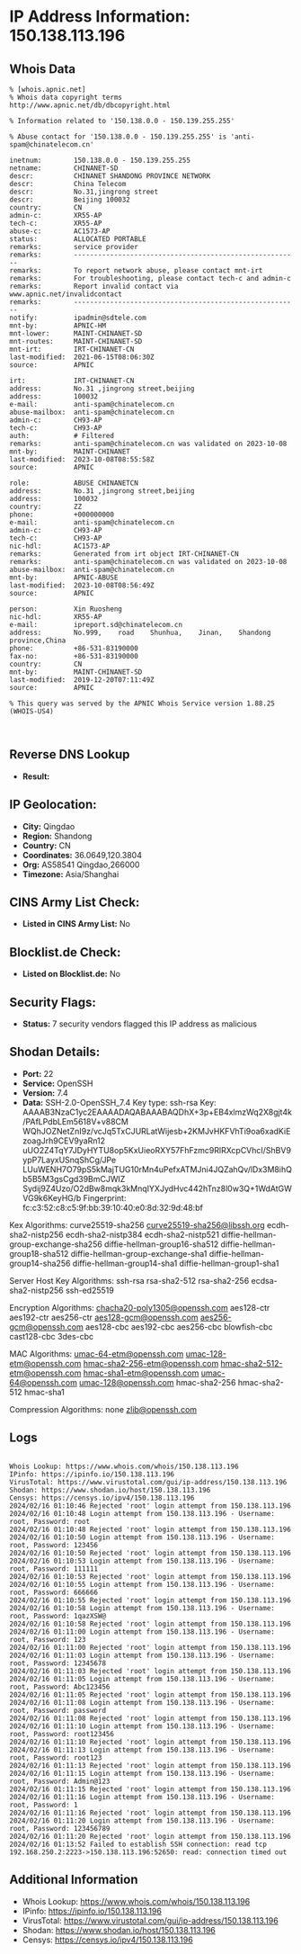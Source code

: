 # IP Address Information: 150.138.113.196

## Whois Data
```
% [whois.apnic.net]
% Whois data copyright terms    http://www.apnic.net/db/dbcopyright.html

% Information related to '150.138.0.0 - 150.139.255.255'

% Abuse contact for '150.138.0.0 - 150.139.255.255' is 'anti-spam@chinatelecom.cn'

inetnum:        150.138.0.0 - 150.139.255.255
netname:        CHINANET-SD
descr:          CHINANET SHANDONG PROVINCE NETWORK
descr:          China Telecom
descr:          No.31,jingrong street
descr:          Beijing 100032
country:        CN
admin-c:        XR55-AP
tech-c:         XR55-AP
abuse-c:        AC1573-AP
status:         ALLOCATED PORTABLE
remarks:        service provider
remarks:        --------------------------------------------------------
remarks:        To report network abuse, please contact mnt-irt
remarks:        For troubleshooting, please contact tech-c and admin-c
remarks:        Report invalid contact via www.apnic.net/invalidcontact
remarks:        --------------------------------------------------------
notify:         ipadmin@sdtele.com
mnt-by:         APNIC-HM
mnt-lower:      MAINT-CHINANET-SD
mnt-routes:     MAINT-CHINANET-SD
mnt-irt:        IRT-CHINANET-CN
last-modified:  2021-06-15T08:06:30Z
source:         APNIC

irt:            IRT-CHINANET-CN
address:        No.31 ,jingrong street,beijing
address:        100032
e-mail:         anti-spam@chinatelecom.cn
abuse-mailbox:  anti-spam@chinatelecom.cn
admin-c:        CH93-AP
tech-c:         CH93-AP
auth:           # Filtered
remarks:        anti-spam@chinatelecom.cn was validated on 2023-10-08
mnt-by:         MAINT-CHINANET
last-modified:  2023-10-08T08:55:58Z
source:         APNIC

role:           ABUSE CHINANETCN
address:        No.31 ,jingrong street,beijing
address:        100032
country:        ZZ
phone:          +000000000
e-mail:         anti-spam@chinatelecom.cn
admin-c:        CH93-AP
tech-c:         CH93-AP
nic-hdl:        AC1573-AP
remarks:        Generated from irt object IRT-CHINANET-CN
remarks:        anti-spam@chinatelecom.cn was validated on 2023-10-08
abuse-mailbox:  anti-spam@chinatelecom.cn
mnt-by:         APNIC-ABUSE
last-modified:  2023-10-08T08:56:49Z
source:         APNIC

person:         Xin Ruosheng
nic-hdl:        XR55-AP
e-mail:         ipreport.sd@chinatelecom.cn
address:        No.999,    road    Shunhua,    Jinan,    Shandong    province,China
phone:          +86-531-83190000
fax-no:         +86-531-83190000
country:        CN
mnt-by:         MAINT-CHINANET-SD
last-modified:  2019-12-20T07:11:49Z
source:         APNIC

% This query was served by the APNIC Whois Service version 1.88.25 (WHOIS-US4)



```
## Reverse DNS Lookup
- **Result:** 

## IP Geolocation:
- **City:** Qingdao
- **Region:** Shandong
- **Country:** CN
- **Coordinates:** 36.0649,120.3804
- **Org:** AS58541 Qingdao,266000
- **Timezone:** Asia/Shanghai

## CINS Army List Check:
- **Listed in CINS Army List:** 
No

## Blocklist.de Check:
- **Listed on Blocklist.de:** 
No

## Security Flags:
- **Status:** 7 security vendors flagged this IP address as malicious

## Shodan Details:
- **Port:** 22
- **Service:** OpenSSH
- **Version:** 7.4
- **Data:** SSH-2.0-OpenSSH_7.4
Key type: ssh-rsa
Key: AAAAB3NzaC1yc2EAAAADAQABAAABAQDhX+3p+EB4xlmzWq2X8gjt4k/PAfLPdbLEm5618V+v88CM
WQhJOZNetZnI9z/vcJq5TxCJURLatWijesb+2KMJvHKFVhTi9oa6xadKiEzoagJrh9CEV9yaRn12
uUO2Z4TqY7JDyHYTU8op5KxUieoRXY57FhFzmc9RlRXcpCVhcI/ShBV9ypP7LayxUSnqShCg/JPe
LUuWENH7O79pS5kMajTUG10rMn4uPefxATMJni4JQZahQv/lDx3M8ihQb5B5M3gsCgd39BmCJWIZ
Sydij9Z4Uzo/O2dBw8mqk3kMnqIYXJydHvc442hTnz8l0w3Q+1WdAtGWVG9k6KeyHG/b
Fingerprint: fc:c3:52:c8:c5:9f:bb:39:10:40:e0:8d:32:9d:48:bf

Kex Algorithms:
	curve25519-sha256
	curve25519-sha256@libssh.org
	ecdh-sha2-nistp256
	ecdh-sha2-nistp384
	ecdh-sha2-nistp521
	diffie-hellman-group-exchange-sha256
	diffie-hellman-group16-sha512
	diffie-hellman-group18-sha512
	diffie-hellman-group-exchange-sha1
	diffie-hellman-group14-sha256
	diffie-hellman-group14-sha1
	diffie-hellman-group1-sha1

Server Host Key Algorithms:
	ssh-rsa
	rsa-sha2-512
	rsa-sha2-256
	ecdsa-sha2-nistp256
	ssh-ed25519

Encryption Algorithms:
	chacha20-poly1305@openssh.com
	aes128-ctr
	aes192-ctr
	aes256-ctr
	aes128-gcm@openssh.com
	aes256-gcm@openssh.com
	aes128-cbc
	aes192-cbc
	aes256-cbc
	blowfish-cbc
	cast128-cbc
	3des-cbc

MAC Algorithms:
	umac-64-etm@openssh.com
	umac-128-etm@openssh.com
	hmac-sha2-256-etm@openssh.com
	hmac-sha2-512-etm@openssh.com
	hmac-sha1-etm@openssh.com
	umac-64@openssh.com
	umac-128@openssh.com
	hmac-sha2-256
	hmac-sha2-512
	hmac-sha1

Compression Algorithms:
	none
	zlib@openssh.com


## Logs
```

Whois Lookup: https://www.whois.com/whois/150.138.113.196
IPinfo: https://ipinfo.io/150.138.113.196
VirusTotal: https://www.virustotal.com/gui/ip-address/150.138.113.196
Shodan: https://www.shodan.io/host/150.138.113.196
Censys: https://censys.io/ipv4/150.138.113.196
2024/02/16 01:10:46 Rejected 'root' login attempt from 150.138.113.196
2024/02/16 01:10:48 Login attempt from 150.138.113.196 - Username: root, Password: root
2024/02/16 01:10:48 Rejected 'root' login attempt from 150.138.113.196
2024/02/16 01:10:50 Login attempt from 150.138.113.196 - Username: root, Password: 123456
2024/02/16 01:10:50 Rejected 'root' login attempt from 150.138.113.196
2024/02/16 01:10:53 Login attempt from 150.138.113.196 - Username: root, Password: 111111
2024/02/16 01:10:53 Rejected 'root' login attempt from 150.138.113.196
2024/02/16 01:10:55 Login attempt from 150.138.113.196 - Username: root, Password: 666666
2024/02/16 01:10:55 Rejected 'root' login attempt from 150.138.113.196
2024/02/16 01:10:58 Login attempt from 150.138.113.196 - Username: root, Password: 1qazXSW@
2024/02/16 01:10:58 Rejected 'root' login attempt from 150.138.113.196
2024/02/16 01:11:00 Login attempt from 150.138.113.196 - Username: root, Password: 123
2024/02/16 01:11:00 Rejected 'root' login attempt from 150.138.113.196
2024/02/16 01:11:03 Login attempt from 150.138.113.196 - Username: root, Password: 12345678
2024/02/16 01:11:03 Rejected 'root' login attempt from 150.138.113.196
2024/02/16 01:11:05 Login attempt from 150.138.113.196 - Username: root, Password: Abc123456
2024/02/16 01:11:05 Rejected 'root' login attempt from 150.138.113.196
2024/02/16 01:11:08 Login attempt from 150.138.113.196 - Username: root, Password: password
2024/02/16 01:11:08 Rejected 'root' login attempt from 150.138.113.196
2024/02/16 01:11:10 Login attempt from 150.138.113.196 - Username: root, Password: root123456
2024/02/16 01:11:10 Rejected 'root' login attempt from 150.138.113.196
2024/02/16 01:11:13 Login attempt from 150.138.113.196 - Username: root, Password: root123
2024/02/16 01:11:13 Rejected 'root' login attempt from 150.138.113.196
2024/02/16 01:11:15 Login attempt from 150.138.113.196 - Username: root, Password: Admin@123
2024/02/16 01:11:15 Rejected 'root' login attempt from 150.138.113.196
2024/02/16 01:11:16 Login attempt from 150.138.113.196 - Username: root, Password: 1
2024/02/16 01:11:16 Rejected 'root' login attempt from 150.138.113.196
2024/02/16 01:11:20 Login attempt from 150.138.113.196 - Username: root, Password: 123456789
2024/02/16 01:11:20 Rejected 'root' login attempt from 150.138.113.196
2024/02/16 01:13:52 Failed to establish SSH connection: read tcp 192.168.250.2:2223->150.138.113.196:52650: read: connection timed out

```
## Additional Information
- Whois Lookup: https://www.whois.com/whois/150.138.113.196
- IPinfo: https://ipinfo.io/150.138.113.196
- VirusTotal: https://www.virustotal.com/gui/ip-address/150.138.113.196
- Shodan: https://www.shodan.io/host/150.138.113.196
- Censys: https://censys.io/ipv4/150.138.113.196

